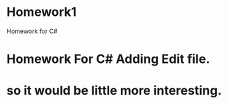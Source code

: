 # Homework1
Homework for C#
# Homework For C# Adding Edit file.
# so it would be little more interesting.
